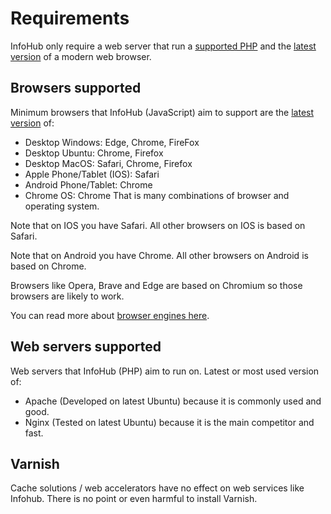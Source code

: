# Requirements
InfoHub only require a web server that run a [supported PHP](https://www.php.net/supported-versions.php) and the [latest version](https://browsehappy.com/) of a modern web browser.

## Browsers supported
Minimum browsers that InfoHub (JavaScript) aim to support are the [latest version](https://browsehappy.com/) of:  
- Desktop Windows: Edge, Chrome, FireFox
- Desktop Ubuntu: Chrome, Firefox
- Desktop MacOS: Safari, Chrome, Firefox
- Apple Phone/Tablet (IOS): Safari
- Android Phone/Tablet: Chrome
- Chrome OS: Chrome
That is many combinations of browser and operating system.

Note that on IOS you have Safari. All other browsers on IOS is based on Safari.

Note that on Android you have Chrome. All other browsers on Android is based on Chrome.

Browsers like Opera, Brave and Edge are based on Chromium so those browsers are likely to work.

You can read more about [browser engines here](https://en.wikipedia.org/wiki/Comparison_of_browser_engines).
  
  
## Web servers supported
Web servers that InfoHub (PHP) aim to run on. Latest or most used version of:  
- Apache (Developed on latest Ubuntu) because it is commonly used and good.
- Nginx (Tested on latest Ubuntu) because it is the main competitor and fast.

## Varnish
Cache solutions / web accelerators have no effect on web services like Infohub. 
There is no point or even harmful to install Varnish.  
